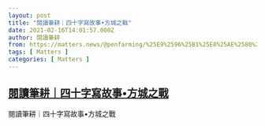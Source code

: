 ```yaml
---
layout: post
title: "閱讀筆耕｜四十字寫故事•方城之戰"
date: 2021-02-16T14:01:57.000Z
author: 閱讀筆耕
from: https://matters.news/@penfarming/%25E9%2596%25B1%25E8%25AE%2580%25E7%25AD%2586%25E8%2580%2595-%25E5%259B%259B%25E5%258D%2581%25E5%25AD%2597%25E5%25AF%25AB%25E6%2595%2585%25E4%25BA%258B-%25E6%2596%25B9%25E5%259F%258E%25E4%25B9%258B%25E6%2588%25B0-bafyreie3euibh2gspeh3edozwphfjpvdt52gjvhs3vppcoetrg7ofzptku
tags: [ Matters ]
categories: [ Matters ]
---
```

<!--1613484117000-->
[閱讀筆耕｜四十字寫故事•方城之戰](https://matters.news/@penfarming/%25E9%2596%25B1%25E8%25AE%2580%25E7%25AD%2586%25E8%2580%2595-%25E5%259B%259B%25E5%258D%2581%25E5%25AD%2597%25E5%25AF%25AB%25E6%2595%2585%25E4%25BA%258B-%25E6%2596%25B9%25E5%259F%258E%25E4%25B9%258B%25E6%2588%25B0-bafyreie3euibh2gspeh3edozwphfjpvdt52gjvhs3vppcoetrg7ofzptku)
------

<div>
閱讀筆耕｜四十字寫故事•方城之戰
</div>
